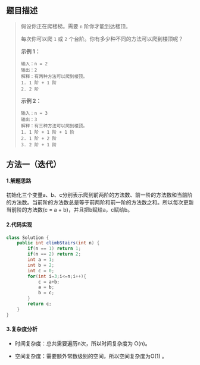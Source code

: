 ## 题目描述 
>  假设你正在爬楼梯。需要 `n` 阶你才能到达楼顶。
>
>  每次你可以爬 `1` 或 `2` 个台阶。你有多少种不同的方法可以爬到楼顶呢？
>
>   
>
>  **示例 1：**
>
>  ```
>  输入：n = 2
>  输出：2
>  解释：有两种方法可以爬到楼顶。
>  1. 1 阶 + 1 阶
>  2. 2 阶
>  ```
>
>  **示例 2：**
>
>  ```
>  输入：n = 3
>  输出：3
>  解释：有三种方法可以爬到楼顶。
>  1. 1 阶 + 1 阶 + 1 阶
>  2. 1 阶 + 2 阶
>  3. 2 阶 + 1 阶
>  ```


## 方法一（迭代）
#### 1.解题思路
初始化三个变量a、b、c分别表示爬到前两阶的方法数、前一阶的方法数和当前阶的方法数。当前阶的方法数总是等于前两阶和前一阶的方法数之和。所以每次更新当前阶的方法数(c = a + b)，并且把b赋给a，c赋给b。

#### 2.代码实现
```java
class Solution {
    public int climbStairs(int n) {
        if(n == 1) return 1;
        if(n == 2) return 2;
        int a = 1;
        int b = 2;
        int c = 0;
        for(int i=3;i<=n;i++){
            c = a+b;
            a = b;
            b = c;
        }
        return c;
    }
}
```
#### 3.复杂度分析

- 时间复杂度：总共需要遍历n次，所以时间复杂度为 O(n)。

- 空间复杂度：需要额外常数级别的空间，所以空间复杂度为O(1) 。

